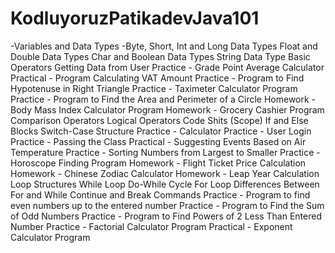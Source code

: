 ﻿# KodluyoruzPatikadevJava101
-Variables and Data Types
-Byte, Short, Int and Long Data Types
 Float and Double Data Types
 Char and Boolean Data Types
 String Data Type
 Basic Operators
 Getting Data from User
 Practice - Grade Point Average Calculator
 Practical - Program Calculating VAT Amount
 Practice - Program to Find Hypotenuse in Right Triangle
 Practice - Taximeter Calculator Program
 Practice - Program to Find the Area and Perimeter of a Circle
 Homework - Body Mass Index Calculator Program
 Homework - Grocery Cashier Program
 Comparison Operators
 Logical Operators
 Code Shits (Scope)
 If and Else Blocks
 Switch-Case Structure
 Practice - Calculator
 Practice - User Login
 Practice - Passing the Class
 Practical - Suggesting Events Based on Air Temperature
 Practice - Sorting Numbers from Largest to Smaller
 Practice - Horoscope Finding Program
 Homework - Flight Ticket Price Calculation
 Homework - Chinese Zodiac Calculator
 Homework - Leap Year Calculation
 Loop Structures
 While Loop
 Do-While Cycle
 For Loop
 Differences Between For and While
 Continue and Break Commands
 Practice - Program to find even numbers up to the entered number
 Practice - Program to Find the Sum of Odd Numbers
 Practice - Program to Find Powers of 2 Less Than Entered Number
 Practice - Factorial Calculator Program
 Practical - Exponent Calculator Program
